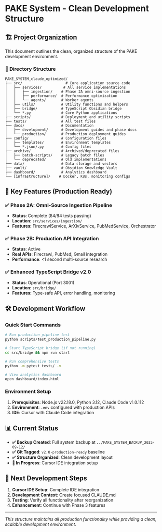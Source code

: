 # PAKE System - Clean Development Structure

## 🏗️ Project Organization

This document outlines the clean, organized structure of the PAKE development environment.

### 📁 Directory Structure

```text
PAKE_SYSTEM_claude_optimized/
├── src/                    # Core application source code
│   ├── services/          # All service implementations
│   │   ├── ingestion/    # Phase 2A omni-source ingestion
│   │   ├── performance/  # Performance optimization
│   │   └── agents/       # Worker agents
│   ├── utils/            # Utility functions and helpers
│   ├── bridge/           # TypeScript Obsidian bridge
│   └── *.py              # Core Python applications
├── scripts/              # Deployment and utility scripts
├── tests/                # All test files
├── docs/                 # Documentation
│   ├── development/      # Development guides and phase docs
│   └── production/       # Production deployment guides
├── config/               # Configuration files
│   ├── templates/        # Environment templates
│   └── *.json/.py        # Config files
├── archive/              # Archived/deprecated files
│   ├── batch-scripts/    # Legacy batch files
│   └── deprecated/       # Old implementations
├── data/                 # Data storage and vectors
├── vault/                # Obsidian Knowledge Vault
├── dashboard/            # Analytics dashboard
└── [infrastructure]/    # Docker, K8s, monitoring configs
```

## 🚀 Key Features (Production Ready)

### ✅ Phase 2A: Omni-Source Ingestion Pipeline

- **Status**: Complete (84/84 tests passing)
- **Location**: `src/services/ingestion/`
- **Features**: FirecrawlService, ArXivService, PubMedService, Orchestrator

### ✅ Phase 2B: Production API Integration

- **Status**: Active
- **Real APIs**: Firecrawl, PubMed, Gmail integration
- **Performance**: <1 second multi-source research

### ✅ Enhanced TypeScript Bridge v2.0

- **Status**: Operational (Port 3001)
- **Location**: `src/bridge/`
- **Features**: Type-safe API, error handling, monitoring

## 🛠️ Development Workflow

### Quick Start Commands

```bash
# Run production pipeline test
python scripts/test_production_pipeline.py

# Start TypeScript bridge (if not running)
cd src/bridge && npm run start

# Run comprehensive tests
python -m pytest tests/ -v

# View analytics dashboard
open dashboard/index.html
```

### Environment Setup

1. **Prerequisites**: Node.js v22.18.0, Python 3.12, Claude Code v1.0.112
2. **Environment**: `.env` configured with production APIs
3. **IDE**: Cursor with Claude Code integration

## 📊 Current Status

- **✅ Backup Created**: Full system backup at `../PAKE_SYSTEM_BACKUP_2025-09-12/`
- **✅ Git Tagged**: `v2.0-production-ready` baseline
- **✅ Structure Organized**: Clean development layout
- **🔄 In Progress**: Cursor IDE integration setup

## 🎯 Next Development Steps

1. **Cursor IDE Setup**: Complete IDE integration
2. **Development Context**: Create focused CLAUDE.md
3. **Testing**: Verify all functionality after reorganization
4. **Enhancement**: Continue with Phase 3 features

---

*This structure maintains all production functionality while providing a clean, scalable development environment.*
